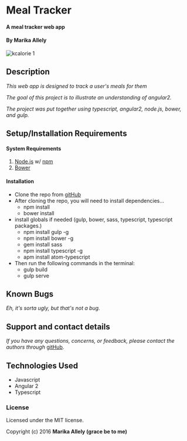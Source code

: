 # Meal Tracker

#### A meal tracker web app

#### By Marika Allely

![kcalorie 1](https://cloud.githubusercontent.com/assets/13214521/19405820/df4081c2-9230-11e6-811b-dd847e26d9da.png)

## Description

_This web app is designed to track a user's meals for them_

_The goal of this project is to illustrate an understanding of angular2._

_The project was put together using typescript, angular2, node.js, bower, and gulp._

## Setup/Installation Requirements

#### System Requirements

1. [Node.js](https://nodejs.org/en/) w/ [npm](https://www.npmjs.com/)
2. [Bower](http://bower.io/)

#### Installation

* Clone the repo from [gitHub](https://github.com/MBAllely/meal_tracker)
* After cloning the repo, you will need to install dependencies...
  * npm install
  * bower install
* install globals if needed (gulp, bower, sass, typescript, typescript packages.)
  - npm install gulp -g
  - npm install bower -g
  - gem install sass
  - npm install typescript -g
  - apm install atom-typescript
* Then run the following commands in the terminal:  
  - gulp build
  - gulp serve


## Known Bugs

_Eh, it's sorta ugly, but that's not a bug._

## Support and contact details

_If you have any questions, concerns, or feedback, please contact the authors through_ [gitHub](https://github.com/MBAllely).


## Technologies Used

* Javascript
* Angular 2
* Typescript

### License

Licensed under the MIT license.

Copyright (c) 2016 **Marika Allely  (grace be to me)**
